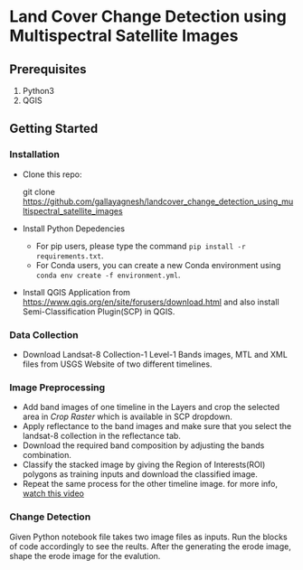 # Land Cover Change Detection using Multispectral Satellite Images


## Prerequisites

1. Python3
2. QGIS

## Getting Started

### Installation
 - Clone this repo:

    git clone https://github.com/gallayagnesh/landcover_change_detection_using_multispectral_satellite_images
 - Install Python Depedencies
     - For pip users, please type the command 	```pip install -r requirements.txt```.
     - For Conda users, you can create a new Conda environment using ```conda env create -f environment.yml```.
 - Install QGIS Application from https://www.qgis.org/en/site/forusers/download.html and also install Semi-Classification Plugin(SCP) in QGIS.
 
 ### Data Collection
  - Download Landsat-8 Collection-1 Level-1 Bands images, MTL and XML files from USGS Website of two different timelines.
  
### Image Preprocessing
  - Add band images of one timeline in the Layers and crop the selected area in *Crop Raster* which is available in SCP dropdown.
  - Apply reflectance to the band images and make sure that you select the landsat-8 collection in the reflectance tab.
  - Download the required band composition by adjusting the bands combination.
  - Classify the stacked image by giving the Region of Interests(ROI) polygons as training inputs and download the classified image.
  - Repeat the same process for the other timeline image.
  for more info, [watch this video](https://www.youtube.com/watch?v=HKNS-wsc7lo) 
  
### Change Detection
 Given Python notebook file takes two image files as inputs. Run the blocks of code accordingly to see the reults. After the generating the erode image, shape the erode image for the evalution.
